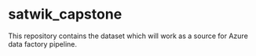# satwik_capstone
This repository contains the dataset which will work as a source for Azure data factory pipeline.
